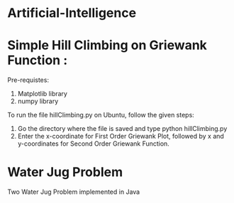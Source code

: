 # Artificial-Intelligence
Simple Hill Climbing on Griewank Function :
==========================================================================================================
Pre-requistes:
1. Matplotlib library
2. numpy library

To run the file hillClimbing.py on Ubuntu, follow the given steps:
1. Go the directory where the file is saved and type python hillClimbing.py
2. Enter the x-coordinate for First Order Griewank Plot, followed by x and y-coordinates for      Second Order Griewank Function.

# Water Jug Problem 
Two Water Jug Problem implemented in Java 
